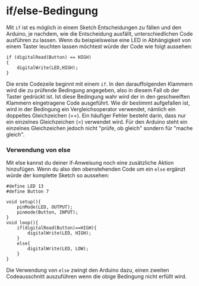 # if/else-Bedingung

Mit `if` ist es möglich in einem Sketch Entscheidungen zu fällen und den Arduino, je nachdem, wie die Entscheidung ausfällt, unterschiedlichen Code ausführen zu lassen. 
Wenn du beispielsweise eine LED in Abhängigkeit von einem Taster leuchten lassen möchtest würde der Code wie folgt aussehen:

```
if (digitalRead(Button) == HIGH)
{
    digitalWrite(LED,HIGH);    
}
```

Die erste Codezeile beginnt mit einem `if`. In den darauffolgenden Klammern wird die zu prüfende Bedingung angegeben, also in diesem Fall ob der Taster gedrückt ist. Ist diese Bedingung wahr wird der in den geschweiften Klammern eingetragene Code ausgeführt.
Wie dir bestimmt aufgefallen ist, wird in der Bedingung ein Vergleichsoperator verwendet, nämlich ein doppeltes Gleichzeichen (==). Ein häufiger Fehler besteht darin, dass nur ein einzelnes Gleichzeichen (=) verwendet wird. Für den Arduino steht ein einzelnes Gleichzeichen jedoch nicht "prüfe, ob gleich" sondern für "mache gleich".

### Verwendung von else

Mit else kannst du deiner if-Anweisung noch eine zusätzliche Aktion hinzufügen. 
Wenn du also den obenstehenden Code um ein `else` ergänzt würde der komplette Sketch so aussehen:
```
#define LED 13          
#define Button 7

void setup(){
    pinMode(LED, OUTPUT);
    pinmode(Button, INPUT);
}
void loop(){
    if(digitalRead(Button)==HIGH){
        digitalWrite(LED, HIGH);
    }
    else{
        digitalWrite(LED, LOW);
    }
}
```

Die Verwendung von `else` zwingt den Arduino dazu, einen zweiten Codeausschnitt auszuführen wenn die obige Bedingung nicht erfüllt wird.